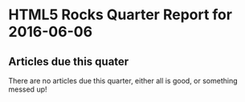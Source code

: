 HTML5 Rocks Quarter Report for 2016-06-06
=========================================

Articles due this quater
------------------------

There are no articles due this quarter, either all is good, or something messed up!

